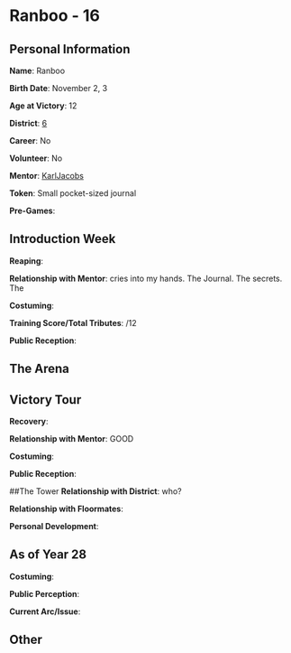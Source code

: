 # Ranboo - 16

## Personal Information

**Name**: Ranboo

**Birth Date**: November 2, 3

**Age at Victory**: 12

**District**: [6](../../Worldbuilding/Districts/district6.md)

**Career**: No

**Volunteer**: No

**Mentor**: [KarlJacobs](KarlJacobs.md)

**Token**: Small pocket-sized journal

**Pre-Games**: 

## Introduction Week
**Reaping**:

**Relationship with Mentor**: cries into my hands. The Journal. The secrets. The

**Costuming**: 

**Training Score/Total Tributes**: /12

**Public Reception**: 

## The Arena

## Victory Tour
**Recovery**: 

**Relationship with Mentor**: GOOD

**Costuming**: 

**Public Reception**: 

##The Tower
**Relationship with District**: who?

**Relationship with Floormates**: 

**Personal Development**:

## As of Year 28
**Costuming**:

**Public Perception**:

**Current Arc/Issue**:

## Other
